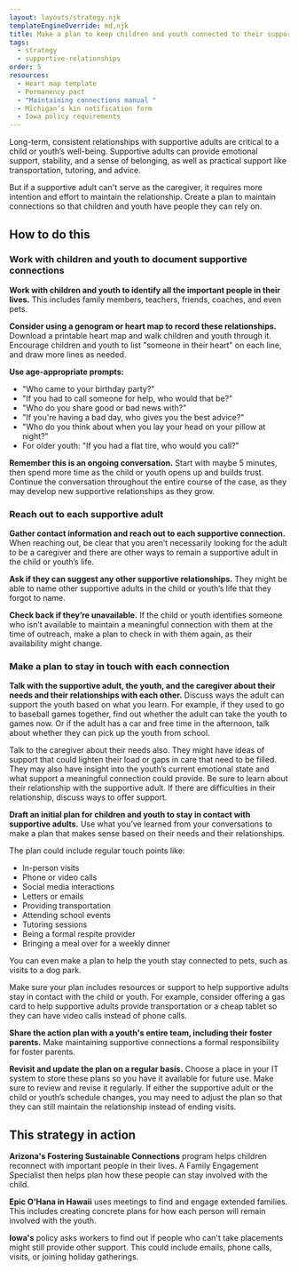 ```yaml
---
layout: layouts/strategy.njk
templateEngineOverride: md,njk
title: Make a plan to keep children and youth connected to their supportive adults
tags:
  - strategy
  - supportive-relationships
order: 5
resources:
  - Heart map template
  - Permanency pact
  - "Maintaining connections manual "
  - Michigan’s kin notification form
  - Iowa policy requirements
---
```

Long-term, consistent relationships with supportive adults are critical to a child or youth’s well-being. Supportive adults can provide emotional support, stability, and a sense of belonging, as well as practical support like transportation, tutoring, and advice. 

But if a supportive adult can't serve as the caregiver, it requires more intention and effort to maintain the relationship. Create a plan to maintain connections so that children and youth have people they can rely on.

## How to do this

### Work with children and youth to document supportive connections

**Work with children and youth to identify all the important people in their lives.** This includes family members, teachers, friends, coaches, and even pets. 

**Consider using a genogram or heart map to record these relationships.** Download a printable heart map and walk children and youth through it. Encourage children and youth to list "someone in their heart" on each line, and draw more lines as needed. 

**Use age-appropriate prompts:**

* "Who came to your birthday party?"  
* "If you had to call someone for help, who would that be?"  
* "Who do you share good or bad news with?"  
* "If you're having a bad day, who gives you the best advice?"  
* "Who do you think about when you lay your head on your pillow at night?"  
* For older youth: "If you had a flat tire, who would you call?"

**Remember this is an ongoing conversation.** Start with maybe 5 minutes, then spend more time as the child or youth opens up and builds trust. Continue the conversation throughout the entire course of the case, as they may develop new supportive relationships as they grow.

### Reach out to each supportive adult

**Gather contact information and reach out to each supportive connection.** When reaching out, be clear that you aren’t necessarily looking for the adult to be a caregiver and there are other ways to remain a supportive adult in the child or youth’s life. 

**Ask if they can suggest any other supportive relationships.** They might be able to name other supportive adults in the child or youth’s life that they forgot to name.

**Check back if they’re unavailable.** If the child or youth identifies someone who isn’t available to maintain a meaningful connection with them at the time of outreach, make a plan to check in with them again, as their availability might change.

### Make a plan to stay in touch with each connection

**Talk with the supportive adult, the youth, and the caregiver about their needs and their relationships with each other.** Discuss ways the adult can support the youth based on what you learn. For example, if they used to go to baseball games together, find out whether the adult can take the youth to games now. Or if the adult has a car and free time in the afternoon, talk about whether they can pick up the youth from school. 

Talk to the caregiver about their needs also. They might have ideas of support that could lighten their load or gaps in care that need to be filled. They may also have insight into the youth’s current emotional state and what support a meaningful connection could provide. Be sure to learn about their relationship with the supportive adult. If there are difficulties in their relationship, discuss ways to offer support.

**Draft an initial plan for children and youth to stay in contact with supportive adults.** Use what you’ve learned from your conversations to make a plan that makes sense based on their needs and their relationships.

The plan could include regular touch points like:

* In-person visits  
* Phone or video calls  
* Social media interactions  
* Letters or emails  
* Providing transportation  
* Attending school events  
* Tutoring sessions  
* Being a formal respite provider  
* Bringing a meal over for a weekly dinner

You can even make a plan to help the youth stay connected to pets, such as visits to a dog park.

Make sure your plan includes resources or support to help supportive adults stay in contact with the child or youth. For example, consider offering a gas card to help supportive adults provide transportation or a cheap tablet so they can have video calls instead of phone calls.

**Share the action plan with a youth's entire team, including their foster parents.** Make maintaining supportive connections a formal responsibility for foster parents. 

**Revisit and update the plan on a regular basis.** Choose a place in your IT system to store these plans so you have it available for future use. Make sure to review and revise it regularly. If either the supportive adult or the child or youth’s schedule changes, you may need to adjust the plan so that they can still maintain the relationship instead of ending visits.

## This strategy in action

**Arizona's Fostering Sustainable Connections** program helps children reconnect with important people in their lives. A Family Engagement Specialist then helps plan how these people can stay involved with the child.

**Epic O'Hana in Hawaii** uses meetings to find and engage extended families. This includes creating concrete plans for how each person will remain involved with the youth.

**Iowa's** policy asks workers to find out if people who can't take placements might still provide other support. This could include emails, phone calls, visits, or joining holiday gatherings.[](https://hhs.iowa.gov/sites/default/files/18-B1.pdf)
